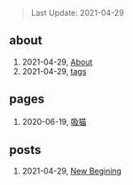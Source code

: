> Last Update: 2021-04-29

## about
1. 2021-04-29, [About](about/me.md)
1. 2021-04-29, [tags](about/tags.md)
## pages
1. 2020-06-19, [吸猫](pages/吸猫.md)
## posts
1. 2021-04-29, [New Begining](posts/bookmarks.md)